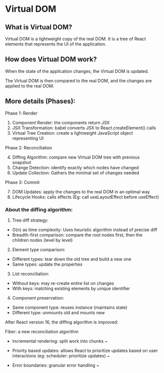 # Virtual DOM

## What is Virtual DOM?

Virtual DOM is a lightweight copy of the real DOM. It is a tree of React elements that represents the UI of the application.

## How does Virtual DOM work?

When the state of the application changes, the Virtual DOM is updated.

The Virtual DOM is then compared to the real DOM, and the changes are applied to the real DOM.

## More details (Phases):

Phase 1: Render

1. Component Render: the components return JSX
2. JSX Transformation: babel converts JSX to React.createElement() calls
3. Virtual Tree Creation: create a lightweight JavaScript object representing UI

Phase 2: Reconciliation

4. Diffing Algorithm: compare new Virtual DOM tree with previous snapshot
5. Change Detection: identify exactly which nodes have changed
6. Update Collection: Gathers the minimal set of changes needed

Phase 3: Commit

7. DOM Updates: apply the changes to the real DOM in an optimal way
8. Lifecycle Hooks: calls effects (Eg: call useLayoutEffect before useEffect)


### About the diffing algorithm:

1. Tree diff strategy: 

- O(n) as time complexity:  Uses heuristic algorithm instead of precise diff
- Breadth-first comparison: compare the root nodes first, then the children nodes (level by level)

2. Element type comparison:

- Different types: tear down the old tree and build a new one
- Same types: update the properties

3. List reconciliation:

- Without keys: may re-create entire list on changes
- With keys: matching existing elements by unique identifier

4. Component preservation:

- Same component type: reuses instance (maintains state)
- Different type: unmounts old and mounts new


After React version 16, the diffing algorithm is improved:

Fiber: a new reconciliation algorithm

- Incremental rendering: split work into chunks ~
- Priority based updates: allows React to prioritize updates based on user interactions (eg: scheduler: prioritize updates) ~

- Error boundaries: granular error handling ~
